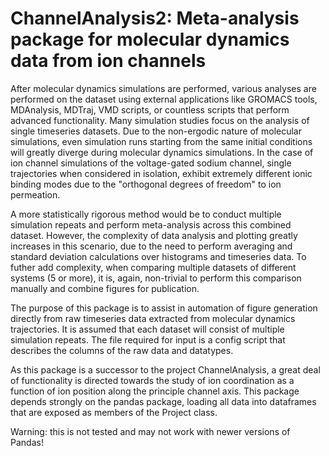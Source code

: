 ChannelAnalysis2: Meta-analysis package for molecular dynamics data from ion channels
=========

After molecular dynamics simulations are performed, various analyses are
performed on the dataset using external applications like GROMACS tools,
MDAnalysis, MDTraj, VMD scripts, or countless scripts that perform advanced functionality.
Many simulation studies focus on the analysis
of single timeseries datasets. Due to the non-ergodic nature of molecular simulations,
even simulation runs starting from the same initial conditions will greatly diverge
during molecular dynamics simulations. In the case of ion channel simulations of the voltage-gated
sodium channel, single trajectories when considered in isolation, exhibit extremely
different ionic binding modes due to the "orthogonal degrees of freedom" to ion permeation.

A more statistically rigorous method would be to conduct multiple simulation repeats and perform
meta-analysis across this combined dataset. However, the complexity of data analysis and
plotting greatly increases in this scenario, due to the need to perform
averaging and standard deviation calculations over histograms and timeseries data.
To futher add complexity, when comparing multiple datasets of different systems (5 or more),
it is, again, non-trivial to perform this comparison manually and combine figures for publication.

The purpose of this package is to assist in automation of figure generation directly
from raw timeseries data extracted from molecular dynamics trajectories.
It is assumed that each dataset will consist of multiple simulation repeats. The file required
for input is a config script that describes the columns of the raw data and datatypes.

As this package is a successor to the project ChannelAnalysis, a great deal of functionality
is directed towards the study of ion coordination as a function of ion position along the
principle channel axis. This package depends strongly on the pandas package, loading all
data into dataframes that are exposed as members of the Project class.

Warning: this is not tested and may not work with newer versions of Pandas!

